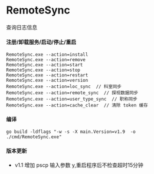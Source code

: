 # RemoteSync

查询日志信息

#### 注册/卸载服务/启动/停止/重启

```shell script
RemoteSync.exe --action=install 
RemoteSync.exe --action=remove 
RemoteSync.exe --action=start
RemoteSync.exe --action=stop
RemoteSync.exe --action=restart
RemoteSync.exe --action=version 
RemoteSync.exe --action=loc_sync  // 科室同步
RemoteSync.exe --action=remote_sync  // 探视数据同步
RemoteSync.exe --action=user_type_sync  // 职称同步
RemoteSync.exe --action=cache_clear  // 清除 token 缓存

```

#### 编译

```shell script
go build -ldflags "-w -s -X main.Version=v1.9  -o ./cmd/RemoteSync.exe"
```

#### 版本更新

- v1.1 增加 pscp 输入参数 y,重启程序后不检查超时15分钟

